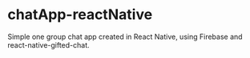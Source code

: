 # chatApp-reactNative

Simple one group chat app created in React Native, using Firebase and react-native-gifted-chat.
